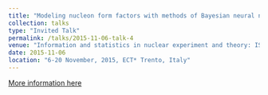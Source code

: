 ```yaml
---
title: "Modeling nucleon form factors with methods of Bayesian neural networks"
collection: talks
type: "Invited Talk"
permalink: /talks/2015-11-06-talk-4
venue: "Information and statistics in nuclear experiment and theory: ISNET-3 Workshop"
date: 2015-11-06
location: "6-20 November, 2015, ECT* Trento, Italy"
---
```


[More information here](http://gamma.ifj.edu.pl/isnet/)
